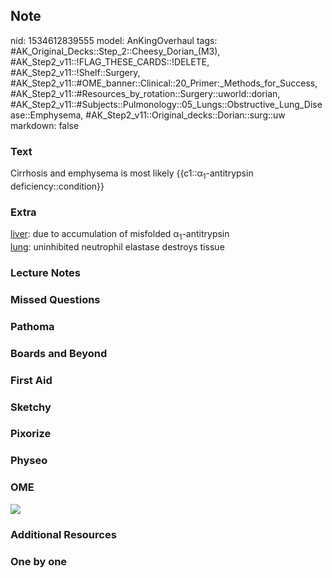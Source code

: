 ## Note
nid: 1534612839555
model: AnKingOverhaul
tags: #AK_Original_Decks::Step_2::Cheesy_Dorian_(M3), #AK_Step2_v11::!FLAG_THESE_CARDS::!DELETE, #AK_Step2_v11::!Shelf::Surgery, #AK_Step2_v11::#OME_banner::Clinical::20_Primer:_Methods_for_Success, #AK_Step2_v11::#Resources_by_rotation::Surgery::uworld::dorian, #AK_Step2_v11::#Subjects::Pulmonology::05_Lungs::Obstructive_Lung_Disease::Emphysema, #AK_Step2_v11::Original_decks::Dorian::surg::uw
markdown: false

### Text
Cirrhosis and emphysema is most likely
{{c1::α<sub>1</sub>-antitrypsin deficiency::condition}}

### Extra
<div>
  <u>liver</u>: due to accumulation of misfolded
  α<sub>1</sub>-antitrypsin
</div>
<div>
  <u>lung</u>: uninhibited neutrophil elastase destroys tissue
</div>

### Lecture Notes


### Missed Questions


### Pathoma


### Boards and Beyond


### First Aid


### Sketchy


### Pixorize


### Physeo


### OME
<div class="ome-widget">
  <a href="https://onlinemeded.org/spa/surgery?ref=anki"><img src=
  "_OME_AnkiFlashcards_Topic_3.png"></a>
</div>

### Additional Resources


### One by one

